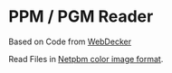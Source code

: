 # PPM / PGM Reader

Based on Code from [WebDecker](https://www.webdecker.de/artikel/items/php-ppm-image-file-reader.html)

Read Files in [Netpbm color image format](https://netpbm.sourceforge.net/doc/ppm.html).
